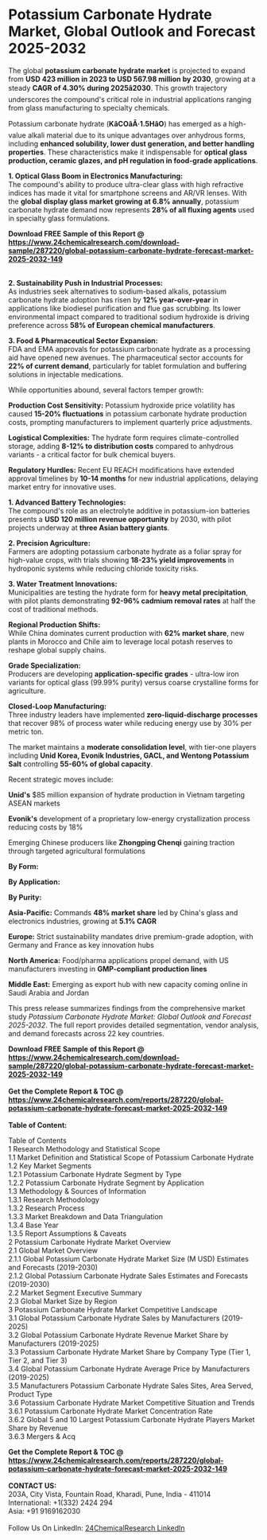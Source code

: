 <h1>Potassium Carbonate Hydrate Market, Global Outlook and Forecast 2025-2032</h1><p>The global <strong>potassium carbonate hydrate market</strong> is projected to expand from <strong>USD 423 million in 2023 to USD 567.98 million by 2030</strong>, growing at a steady <strong>CAGR of 4.30% during 2025â2030</strong>. This growth trajectory underscores the compound's critical role in industrial applications ranging from glass manufacturing to specialty chemicals.</p><p>Potassium carbonate hydrate (<strong>KâCOâÂ·1.5HâO</strong>) has emerged as a high-value alkali material due to its unique advantages over anhydrous forms, including <strong>enhanced solubility, lower dust generation, and better handling properties</strong>. These characteristics make it indispensable for <strong>optical glass production, ceramic glazes, and pH regulation in food-grade applications</strong>.</p><p><strong>1. Optical Glass Boom in Electronics Manufacturing:</strong><br>
The compound's ability to produce ultra-clear glass with high refractive indices has made it vital for smartphone screens and AR/VR lenses. With the <strong>global display glass market growing at 6.8% annually</strong>, potassium carbonate hydrate demand now represents <strong>28% of all fluxing agents</strong> used in specialty glass formulations.</p><div><b>Download FREE Sample of this Report @ 
            <a href="https://www.24chemicalresearch.com/download-sample/287220/global-potassium-carbonate-hydrate-forecast-market-2025-2032-149">
            https://www.24chemicalresearch.com/download-sample/287220/global-potassium-carbonate-hydrate-forecast-market-2025-2032-149</a></b></div><br><p><strong>2. Sustainability Push in Industrial Processes:</strong><br>
As industries seek alternatives to sodium-based alkalis, potassium carbonate hydrate adoption has risen by <strong>12% year-over-year</strong> in applications like biodiesel purification and flue gas scrubbing. Its lower environmental impact compared to traditional sodium hydroxide is driving preference across <strong>58% of European chemical manufacturers</strong>.</p><p><strong>3. Food &amp; Pharmaceutical Sector Expansion:</strong><br>
FDA and EMA approvals for potassium carbonate hydrate as a processing aid have opened new avenues. The pharmaceutical sector accounts for <strong>22% of current demand</strong>, particularly for tablet formulation and buffering solutions in injectable medications.</p><p>While opportunities abound, several factors temper growth:</p><p><strong>Production Cost Sensitivity:</strong> Potassium hydroxide price volatility has caused <strong>15-20% fluctuations</strong> in potassium carbonate hydrate production costs, prompting manufacturers to implement quarterly price adjustments.</p><p><strong>Logistical Complexities:</strong> The hydrate form requires climate-controlled storage, adding <strong>8-12% to distribution costs</strong> compared to anhydrous variants - a critical factor for bulk chemical buyers.</p><p><strong>Regulatory Hurdles:</strong> Recent EU REACH modifications have extended approval timelines by <strong>10-14 months</strong> for new industrial applications, delaying market entry for innovative uses.</p><p><strong>1. Advanced Battery Technologies:</strong><br>
The compound's role as an electrolyte additive in potassium-ion batteries presents a <strong>USD 120 million revenue opportunity</strong> by 2030, with pilot projects underway at <strong>three Asian battery giants</strong>.</p><p><strong>2. Precision Agriculture:</strong><br>
Farmers are adopting potassium carbonate hydrate as a foliar spray for high-value crops, with trials showing <strong>18-23% yield improvements</strong> in hydroponic systems while reducing chloride toxicity risks.</p><p><strong>3. Water Treatment Innovations:</strong><br>
Municipalities are testing the hydrate form for <strong>heavy metal precipitation</strong>, with pilot plants demonstrating <strong>92-96% cadmium removal rates</strong> at half the cost of traditional methods.</p><p><strong>Regional Production Shifts:</strong><br>
	While China dominates current production with <strong>62% market share</strong>, new plants in Morocco and Chile aim to leverage local potash reserves to reshape global supply chains.</p><p><strong>Grade Specialization:</strong><br>
	Producers are developing <strong>application-specific grades</strong> - ultra-low iron variants for optical glass (99.99% purity) versus coarse crystalline forms for agriculture.</p><p><strong>Closed-Loop Manufacturing:</strong><br>
	Three industry leaders have implemented <strong>zero-liquid-discharge processes</strong> that recover 98% of process water while reducing energy use by 30% per metric ton.</p><p>The market maintains a <strong>moderate consolidation level</strong>, with tier-one players including <strong>Unid Korea, Evonik Industries, GACL, and Wentong Potassium Salt</strong> controlling <strong>55-60% of global capacity</strong>.</p><p>Recent strategic moves include:</p><p><strong>Unid's</strong> $85 million expansion of hydrate production in Vietnam targeting ASEAN markets</p><p><strong>Evonik's</strong> development of a proprietary low-energy crystallization process reducing costs by 18%</p><p>Emerging Chinese producers like <strong>Zhongping Chenqi</strong> gaining traction through targeted agricultural formulations</p><p><strong>By Form:</strong></p><p><strong>By Application:</strong></p><p><strong>By Purity:</strong></p><p><strong>Asia-Pacific:</strong> Commands <strong>48% market share</strong> led by China's glass and electronics industries, growing at <strong>5.1% CAGR</strong></p><p><strong>Europe:</strong> Strict sustainability mandates drive premium-grade adoption, with Germany and France as key innovation hubs</p><p><strong>North America:</strong> Food/pharma applications propel demand, with US manufacturers investing in <strong>GMP-compliant production lines</strong></p><p><strong>Middle East:</strong> Emerging as export hub with new capacity coming online in Saudi Arabia and Jordan</p><p>This press release summarizes findings from the comprehensive market study <em>Potassium Carbonate Hydrate Market: Global Outlook and Forecast 2025-2032</em>. The full report provides detailed segmentation, vendor analysis, and demand forecasts across 22 key countries.</p><div><b>Download FREE Sample of this Report @ 
            <a href="https://www.24chemicalresearch.com/download-sample/287220/global-potassium-carbonate-hydrate-forecast-market-2025-2032-149">
            https://www.24chemicalresearch.com/download-sample/287220/global-potassium-carbonate-hydrate-forecast-market-2025-2032-149</a></b></div><br><div><b>Get the Complete Report & TOC @ 
            <a href="https://www.24chemicalresearch.com/reports/287220/global-potassium-carbonate-hydrate-forecast-market-2025-2032-149">
            https://www.24chemicalresearch.com/reports/287220/global-potassium-carbonate-hydrate-forecast-market-2025-2032-149</a></b></div><br>
            <b>Table of Content:</b><p>Table of Contents<br />
1 Research Methodology and Statistical Scope<br />
1.1 Market Definition and Statistical Scope of Potassium Carbonate Hydrate<br />
1.2 Key Market Segments<br />
1.2.1 Potassium Carbonate Hydrate Segment by Type<br />
1.2.2 Potassium Carbonate Hydrate Segment by Application<br />
1.3 Methodology & Sources of Information<br />
1.3.1 Research Methodology<br />
1.3.2 Research Process<br />
1.3.3 Market Breakdown and Data Triangulation<br />
1.3.4 Base Year<br />
1.3.5 Report Assumptions & Caveats<br />
2 Potassium Carbonate Hydrate Market Overview<br />
2.1 Global Market Overview<br />
2.1.1 Global Potassium Carbonate Hydrate Market Size (M USD) Estimates and Forecasts (2019-2030)<br />
2.1.2 Global Potassium Carbonate Hydrate Sales Estimates and Forecasts (2019-2030)<br />
2.2 Market Segment Executive Summary<br />
2.3 Global Market Size by Region<br />
3 Potassium Carbonate Hydrate Market Competitive Landscape<br />
3.1 Global Potassium Carbonate Hydrate Sales by Manufacturers (2019-2025)<br />
3.2 Global Potassium Carbonate Hydrate Revenue Market Share by Manufacturers (2019-2025)<br />
3.3 Potassium Carbonate Hydrate Market Share by Company Type (Tier 1, Tier 2, and Tier 3)<br />
3.4 Global Potassium Carbonate Hydrate Average Price by Manufacturers (2019-2025)<br />
3.5 Manufacturers Potassium Carbonate Hydrate Sales Sites, Area Served, Product Type<br />
3.6 Potassium Carbonate Hydrate Market Competitive Situation and Trends<br />
3.6.1 Potassium Carbonate Hydrate Market Concentration Rate<br />
3.6.2 Global 5 and 10 Largest Potassium Carbonate Hydrate Players Market Share by Revenue<br />
3.6.3 Mergers & Acq</p><div><b>Get the Complete Report & TOC @ 
            <a href="https://www.24chemicalresearch.com/reports/287220/global-potassium-carbonate-hydrate-forecast-market-2025-2032-149">
            https://www.24chemicalresearch.com/reports/287220/global-potassium-carbonate-hydrate-forecast-market-2025-2032-149</a></b></div><br><b>CONTACT US:</b><br>
            203A, City Vista, Fountain Road, Kharadi, Pune, India - 411014<br>
            International: +1(332) 2424 294<br>
            Asia: +91 9169162030 <br><br>
            Follow Us On LinkedIn: <a href="https://www.linkedin.com/company/24chemicalresearch/">24ChemicalResearch LinkedIn</a>